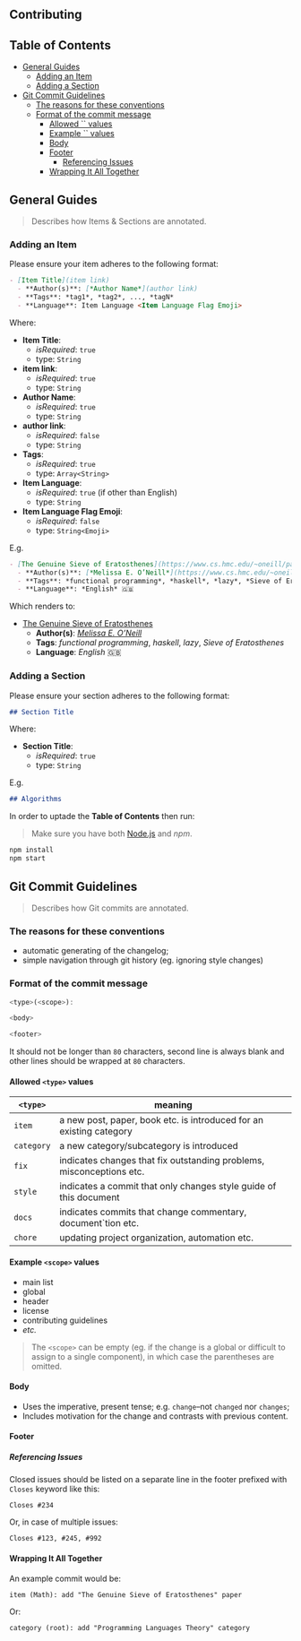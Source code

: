 ## Contributing

## Table of Contents

<!-- DO NOT EDIT THE COMMENTS BELOW -->

<!-- toc -->

- [General Guides](#general-guides)
  * [Adding an Item](#adding-an-item)
  * [Adding a Section](#adding-a-section)
- [Git Commit Guidelines](#git-commit-guidelines)
  * [The reasons for these conventions](#the-reasons-for-these-conventions)
  * [Format of the commit message](#format-of-the-commit-message)
    + [Allowed `` values](#allowed--values)
    + [Example `` values](#example--values)
    + [Body](#body)
    + [Footer](#footer)
      - [Referencing Issues](#referencing-issues)
    + [Wrapping It All Together](#wrapping-it-all-together)

<!-- tocstop -->

## General Guides

> Describes how Items & Sections are annotated.

### Adding an Item

Please ensure your item adheres to the following format:

```markdown
- [Item Title](item link)
  - **Author(s)**: [*Author Name*](author link)
  - **Tags**: *tag1*, *tag2*, ..., *tagN*
  - **Language**: Item Language <Item Language Flag Emoji>
```

Where:

- **Item Title**:
  - *isRequired*: `true`
  - type: `String`
- **item link**:
  - *isRequired*: `true`
  - type: `String`
- **Author Name**:
  - *isRequired*: `true`
  - type: `String`
- **author link**:
  - *isRequired*: `false`
  - type: `String`
- **Tags**:
  - *isRequired*: `true`
  - type: `Array<String>`
- **Item Language**:
  - *isRequired*: `true` (if other than English)
  - type: `String`
- **Item Language Flag Emoji**:
  - *isRequired*: `false`
  - type: `String<Emoji>`

E.g.

```markdown
- [The Genuine Sieve of Eratosthenes](https://www.cs.hmc.edu/~oneill/papers/Sieve-JFP.pdf)
  - **Author(s)**: [*Melissa E. O’Neill*](https://www.cs.hmc.edu/~oneill/)
  - **Tags**: *functional programming*, *haskell*, *lazy*, *Sieve of Eratosthenes*
  - **Language**: *English* 🇬🇧
```

Which renders to:

- [The Genuine Sieve of Eratosthenes](https://www.cs.hmc.edu/~oneill/papers/Sieve-JFP.pdf)
  - **Author(s)**: [*Melissa E. O’Neill*](https://www.cs.hmc.edu/~oneill/)
  - **Tags**: *functional programming*, *haskell*, *lazy*, *Sieve of Eratosthenes*
  - **Language**: *English* 🇬🇧

### Adding a Section

Please ensure your section adheres to the following format:

```markdown
## Section Title
```

Where:

- **Section Title**:
  - *isRequired*: `true`
  - type: `String`

E.g.

```markdown
## Algorithms
```

In order to uptade the **Table of Contents** then run:

> Make sure you have both [Node.js](https://nodejs.org/) and *npm*.

```sh
npm install
npm start
```

## Git Commit Guidelines

> Describes how Git commits are annotated.

### The reasons for these conventions

- automatic generating of the changelog;
- simple navigation through git history (eg. ignoring style changes)

### Format of the commit message

```js
<type>(<scope>):

<body>

<footer>
```

It should not be longer than `80` characters, second line is always blank and other lines should be wrapped at `80` characters.

#### Allowed `<type>` values

|  `<type>`  |                               meaning                                |
|------------|----------------------------------------------------------------------|
| `item`     | a new post, paper, book etc. is introduced for an existing category  |
| `category` | a new category/subcategory is introduced                             |
| `fix`      | indicates changes that fix outstanding problems, misconceptions etc. |
| `style`    | indicates a commit that only changes style guide of this document    |
| `docs`     | indicates commits that change commentary, document`tion etc.         |
| `chore`    | updating project organization, automation etc.                       |

#### Example `<scope>` values

- main list
- global
- header
- license
- contributing guidelines
- *etc.*

> The `<scope>` can be empty (eg. if the change is a global or difficult to assign to a single component), in which case the parentheses are omitted.

#### Body

- Uses the imperative, present tense; e.g. `change`–not `changed` nor `changes`;
- Includes motivation for the change and contrasts with previous content.

#### Footer

##### Referencing Issues

Closed issues should be listed on a separate line in the footer prefixed with `Closes` keyword like this:

`Closes #234`

Or, in case of multiple issues:

`Closes #123, #245, #992`

#### Wrapping It All Together

An example commit would be:

`item (Math): add "The Genuine Sieve of Eratosthenes" paper`

Or:

`category (root): add "Programming Languages Theory" category`
